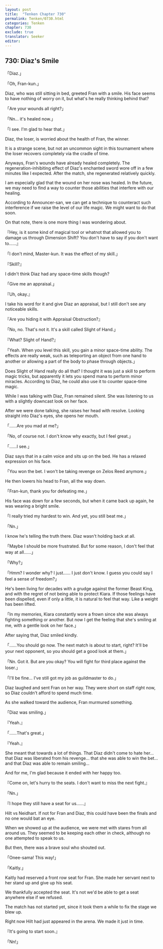 ```yaml
---
layout: post
title:  "Tenken Chapter 730"
permalink: Tenken/0730.html
categories: Tenken
chapter: 730
exclude: true
translator: Seeker
editor: 
---
```

<h2 id="ch730">730: Diaz's Smile</h2>

<p>「Diaz.」</p>
<p>「Oh, Fran-kun.」</p>

<p>Diaz, who was still sitting in bed, greeted Fran with a smile. His face seems to have nothing of worry on it, but what's he really thinking behind that?</p>

<p>「Are your wounds all right?」</p>
<p>「Nn… it's healed now.」</p>
<p>「I see. I'm glad to hear that.」</p>

<p>Diaz, the loser, is worried about the health of Fran, the winner.</p>

<p>It is a strange scene, but not an uncommon sight in this tournament where the loser recovers completely via the cradle of time.</p>

<p>Anyways, Fran's wounds have already healed completely. The regeneration-inhibiting effect of Diaz's enchanted sword wore off in a few minutes like I expected. After the match, she regenerated relatively quickly.</p>

<p>I am especially glad that the wound on her nose was healed. In the future, we may need to find a way to counter those abilities that interfere with our healing.</p>

<p>According to Announcer-san, we can get a technique to counteract such interference if we raise the level of our life magic. We might want to do that soon.</p>

<p>On that note, there is one more thing I was wondering about.</p>

<p>『Hey, is it some kind of magical tool or whatnot that allowed you to damage us through Dimension Shift? You don't have to say if you don't want to……』</p>
<p>「I don't mind, Master-kun. It was the effect of my skill.」</p>
<p>『Skill?』</p>

<p>I didn't think Diaz had any space-time skills though?</p>

<p>「Give me an appraisal.」</p>
<p>『Uh, okay.』</p>

<p>I take his word for it and give Diaz an appraisal, but I still don't see any noticeable skills.</p>

<p>『Are you hiding it with Appraisal Obstruction?』</p>
<p>「No, no. That's not it. It's a skill called Slight of Hand.」</p>
<p>『What? Slight of Hand?』</p>
<p>「Yeah. When you level this skill, you gain a minor space-time ability. The effects are really weak, such as teleporting an object from one hand to another or allowing a part of the body to phase through objects.」</p>

<p>Does Slight of Hand really do all that? I thought it was just a skill to perform magic tricks, but apparently it lets you spend mana to perform minor miracles. According to Diaz, he could also use it to counter space-time magic.</p>

<p>While I was talking with Diaz, Fran remained silent. She was listening to us with a slightly downcast look on her face.</p>

<p>After we were done talking, she raises her head with resolve. Looking straight into Diaz's eyes, she opens her mouth.</p>

<p>「……Are you mad at me?」</p>
<p>「No, of course not. I don't know why exactly, but I feel great.」</p>
<p>「……I see.」</p>

<p>Diaz says that in a calm voice and sits up on the bed. He has a relaxed expression on his face.</p>

<p>「You won the bet. I won't be taking revenge on Zelos Reed anymore.」</p>

<p>He then lowers his head to Fran, all the way down.</p>

<p>「Fran-kun, thank you for defeating me.」</p>

<p>His face was down for a few seconds, but when it came back up again, he was wearing a bright smile.</p>

<p>「I really tried my hardest to win. And yet, you still beat me.」</p>
<p>「Nn.」</p>

<p>I know he's telling the truth there. Diaz wasn't holding back at all.</p>

<p>「Maybe I should be more frustrated. But for some reason, I don't feel that way at all……」</p>
<p>「Why?」</p>
<p>「Hmm? I wonder why? I just…… I just don't know. I guess you could say I feel a sense of freedom?」</p>

<p>He's been living for decades with a grudge against the former Beast King, and with the regret of not being able to protect Kiara. If those feelings have been dispelled, even if only a little, it is natural to feel that way. Like a weight has been lifted.</p>

<p>「In my memories, Kiara constantly wore a frown since she was always fighting something or another. But now I get the feeling that she's smiling at me, with a gentle look on her face.」</p>

<p>After saying that, Diaz smiled kindly.</p>

<p>「……You should go now. The next match is about to start, right? It'll be your next opponent, so you should get a good look at them.」</p>
<p>「Nn. Got it. But are you okay? You will fight for third place against the loser.」</p>
<p>「I'll be fine… I've still got my job as guildmaster to do.」</p>

<p>Diaz laughed and sent Fran on her way. They were short on staff right now, so Diaz couldn't afford to spend much time.</p>

<p>As she walked toward the audience, Fran murmured something.</p>

<p>「Diaz was smiling.」</p>
<p>『Yeah.』</p>
<p>「……That's great.」</p>
<p>『Yeah.』</p>

<p>She meant that towards a lot of things. That Diaz didn't come to hate her… that Diaz was liberated from his revenge… that she was able to win the bet… and that Diaz was able to remain smiling…</p>

<p>And for me, I'm glad because it ended with her happy too.</p>

<p>『Come on, let's hurry to the seats. I don't want to miss the next fight.』</p>
<p>「Nn.」</p>
<p>『I hope they still have a seat for us……』</p>

<p>Hilt vs Neidhart. If not for Fran and Diaz, this could have been the finals and no one would bat an eye.</p>

<p>When we showed up at the audience, we were met with stares from all around us. They seemed to be keeping each other in check, although no one attempted to speak to us.</p>

<p>But then, there was a brave soul who shouted out.</p>

<p>「Onee-sama! This way!」</p>
<p>「Kaitly.」</p>

<p>Kaitly had reserved a front row seat for Fran. She made her servant next to her stand up and give up his seat.</p>

<p>We thankfully accepted the seat. It's not we'd be able to get a seat anywhere else if we refused.</p>

<p>The match has not started yet, since it took them a while to fix the stage we blew up.</p>

<p>Right now Hilt had just appeared in the arena. We made it just in time.</p>

<p>『It's going to start soon.』</p>
<p>「Nn!」</p>








